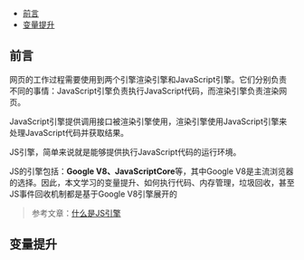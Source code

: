- [前言](#前言)
- [变量提升](#变量提升)

## 前言
网页的工作过程需要使用到两个引擎渲染引擎和JavaScript引擎。它们分别负责不同的事情：JavaScript引擎负责执行JavaScript代码，而渲染引擎负责渲染网页。

JavaScript引擎提供调用接口被渲染引擎使用，渲染引擎使用JavaScript引擎来处理JavaScript代码并获取结果。

JS引擎，简单来说就是能够提供执行JavaScript代码的运行环境。

JS的引擎包括：**Google V8、JavaScriptCore**等，其中Google V8是主流浏览器的选择。因此，本文学习的变量提升、如何执行代码、内存管理，垃圾回收，甚至JS事件回收机制都是基于Google V8引擎展开的

> 参考文章：[什么是JS引擎](https://www.jianshu.com/p/565dfad8d41e)

## 变量提升